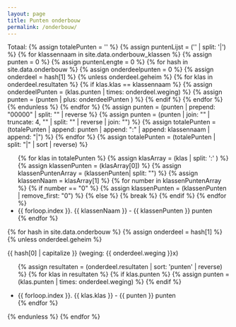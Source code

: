 ```yaml
---
layout: page
title: Punten onderbouw
permalink: /onderbouw/
---
```

Totaal: 
{% assign totalePunten = '' %}
{% assign puntenLijst = ('' | split: '|') %}
{% for klassennaam in site.data.onderbouw_klassen %}
{% assign punten = 0 %}
{% assign puntenLengte = 0 %} 
  {% for hash in site.data.onderbouw %}
  {% assign onderdeelpunten = 0 %}
  {% assign onderdeel = hash[1] %}
  {% unless onderdeel.geheim %}
    {% for klas in onderdeel.resultaten %}
	  {% if klas.klas == klassennaam %}
        {% assign onderdeelPunten = (klas.punten | times: onderdeel.weging) %}
        {% assign punten = (punten | plus: onderdeelPunten ) %}
      {% endif %}
    {% endfor %}
	{% endunless %}
  {% endfor %}
  {% assign punten = (punten | prepend: "00000" | split: "" | reverse %}
  {% assign punten = (punten | join: "" | truncate: 4, "" | split: "" | reverse | join: "") %}
  {% assign totalePunten = (totalePunten | append: punten | append: ":" | append: klassennaam | append: "|") %} 
{% endfor %}
{% assign totalePunten = (totalePunten | split: "|" | sort | reverse) %}

<ul>
{% for klas in totalePunten %}
  {% assign klasArray = (klas | split: ':' ) %}
  {% assign klassenPunten = (klasArray[0]) %}
  {% assign klassenPuntenArray = (klassenPunten| split: "") %}
  {% assign klassenNaam = klasArray[1] %}
  {% for number in klassenPuntenArray %}
    {% if number == "0" %}
	  {% assign klassenPunten = (klassenPunten | remove_first: "0") %}
	{% else %}
	  {% break %}
	{% endif %}
  {% endfor %}
  <li> {{ forloop.index }}. {{ klassenNaam }} - {{ klassenPunten }} punten </li>
{% endfor %}
</ul>

{% for hash in site.data.onderbouw %}
{% assign onderdeel = hash[1] %}
{% unless onderdeel.geheim %}

{{ hash[0] | capitalize }} (weging: {{ onderdeel.weging }}x)
<ul>

{% assign resultaten = (onderdeel.resultaten | sort: 'punten' | reverse) %}
{% for klas in resultaten %}
  {% if klas.punten %}
    {% assign punten = (klas.punten | times: onderdeel.weging) %}
  {% endif %}
  <li> {{ forloop.index }}. {{ klas.klas }} - {{ punten }} punten </li>
{% endfor %}

</ul>
{% endunless %}
{% endfor %}

